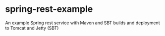 spring-rest-example
===================

An example Spring rest service with Maven and SBT builds and deployment to Tomcat and Jetty (SBT)